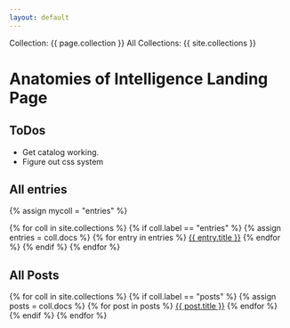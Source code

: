 ```yaml
---
layout: default
---
```


Collection: {{ page.collection }}
All Collections: {{ site.collections }}

# Anatomies of Intelligence Landing Page

## ToDos
* Get catalog working.
* Figure out css system

## All entries

{% assign mycoll = "entries" %}

{% for coll in site.collections %}
  {% if coll.label == "entries" %}
    {% assign entries = coll.docs %}
    {% for entry in entries %}
      <a class="entrylist" href="{{ entry.url }}">{{ entry.title }}</a>
    {% endfor %}
  {% endif %}
{% endfor %}

## All Posts

{% for coll in site.collections %}
  {% if coll.label == "posts" %}
    {% assign posts = coll.docs %}
    {% for post in posts %}
      <a class="entrylist" href="{{ post.url }}">{{ post.title }}</a>
    {% endfor %}
  {% endif %}
{% endfor %}
